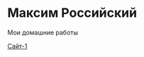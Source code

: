 # Максим Российский 
Мои домашние работы 

[Сайт-1](Mx-ross.github.io/Cite1/ "Мой первый залив сайта")
